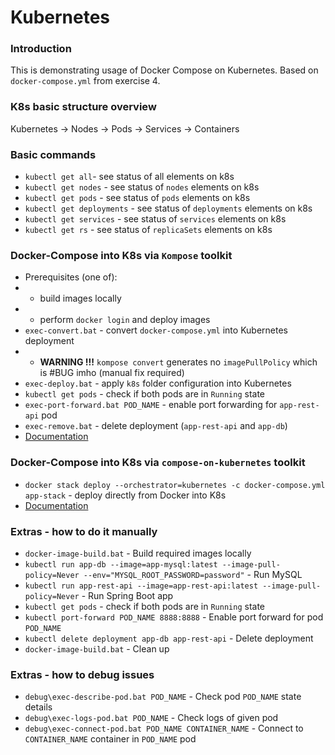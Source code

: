 # Kubernetes

### Introduction
This is demonstrating usage of Docker Compose on Kubernetes.
Based on `docker-compose.yml` from exercise 4.

### K8s basic structure overview
Kubernetes -> Nodes -> Pods -> Services -> Containers

### Basic commands
* `kubectl get all`- see status of all elements on k8s
* `kubectl get nodes` - see status of `nodes` elements on k8s
* `kubectl get pods` - see status of `pods` elements on k8s
* `kubectl get deployments` - see status of `deployments` elements on k8s
* `kubectl get services` - see status of `services` elements on k8s
* `kubectl get rs` - see status of `replicaSets` elements on k8s

### Docker-Compose into K8s via `Kompose` toolkit
* Prerequisites (one of):
* * build images locally 
* * perform `docker login` and deploy images
* `exec-convert.bat` - convert `docker-compose.yml` into Kubernetes deployment
* * **WARNING !!!** `kompose convert` generates no `imagePullPolicy` which is #BUG imho (manual fix required)
* `exec-deploy.bat` - apply `k8s` folder configuration into Kubernetes 
* `kubectl get pods` - check if both pods are in `Running` state
* `exec-port-forward.bat POD_NAME` - enable port forwarding for `app-rest-api` pod
* `exec-remove.bat` - delete deployment (`app-rest-api` and `app-db`)
* [Documentation](http://kompose.io/)

### Docker-Compose into K8s via `compose-on-kubernetes` toolkit
* `docker stack deploy --orchestrator=kubernetes -c docker-compose.yml app-stack` - deploy directly from Docker into K8s
* [Documentation](https://github.com/docker/compose-on-kubernetes)

### Extras - how to do it manually
* `docker-image-build.bat` - Build required images locally 
* `kubectl run app-db --image=app-mysql:latest --image-pull-policy=Never --env="MYSQL_ROOT_PASSWORD=password"` - Run MySQL
* `kubectl run app-rest-api --image=app-rest-api:latest --image-pull-policy=Never` - Run Spring Boot app
* `kubectl get pods` - check if both pods are in `Running` state
* `kubectl port-forward POD_NAME 8888:8888` - Enable port forward for pod `POD_NAME`
* `kubectl delete deployment app-db app-rest-api` - Delete deployment
* `docker-image-build.bat` - Clean up

### Extras - how to debug issues
* `debug\exec-describe-pod.bat POD_NAME` - Check pod `POD_NAME` state details
* `debug\exec-logs-pod.bat POD_NAME` - Check logs of given pod
* `debug\exec-connect-pod.bat POD_NAME CONTAINER_NAME` - Connect to `CONTAINER_NAME` container in `POD_NAME` pod

